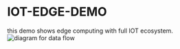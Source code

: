 # IOT-EDGE-DEMO
this demo shows edge computing with full IOT ecosystem.
![diagram for data flow](https://user-images.githubusercontent.com/10084131/158354813-1c857cb1-66e8-4272-ae53-8b9a8dac9156.png)
